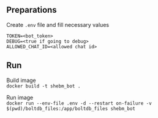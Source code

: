 ## Preparations
Create `.env` file and fill necessary values
```
TOKEN=<bot_token>
DEBUG=<true if going to debug>
ALLOWED_CHAT_ID=<allowed chat id>
```

## Run
Build image \
`docker build -t shebm_bot .`

Run image \
`docker run --env-file .env -d --restart on-failure -v $(pwd)/boltdb_files:/app/boltdb_files shebm_bot`
